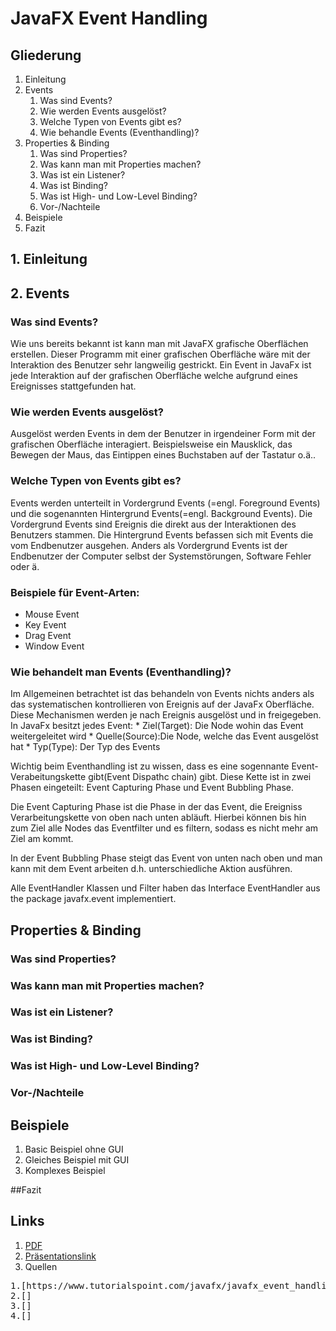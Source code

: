 # JavaFX Event Handling


## Gliederung
1. Einleitung 
2. Events
    1. Was sind Events?
    2. Wie werden Events ausgelöst?
    4. Welche Typen von Events gibt es?
    3. Wie behandle Events (Eventhandling)?
3. Properties & Binding 
    1. Was sind Properties?
    2. Was kann man mit Properties machen?
    3. Was ist ein Listener?
    3. Was ist Binding?
    4. Was ist High- und Low-Level Binding?
    5. Vor-/Nachteile
4. Beispiele
5. Fazit 


## 1. Einleitung 
## 2. Events
### Was sind Events?
Wie uns bereits bekannt ist kann man mit JavaFX grafische Oberflächen erstellen. Dieser Programm mit einer grafischen Oberfläche wäre mit der Interaktion des Benutzer sehr langweilig gestrickt. Ein Event in JavaFx ist jede Interaktion auf der grafischen Oberfläche welche aufgrund eines Ereignisses stattgefunden hat.
### Wie werden Events ausgelöst?
Ausgelöst werden Events in dem der Benutzer in irgendeiner Form mit der grafischen Oberfläche interagiert. Beispielsweise ein Mausklick, das Bewegen der Maus, das Eintippen eines Buchstaben auf der Tastatur o.ä..
### Welche Typen von Events gibt es?
Events werden unterteilt in Vordergrund Events (=engl. Foreground Events) und die sogenannten Hintergrund Events(=engl. Background Events). 
Die Vordergrund Events sind Ereignis die direkt aus der Interaktionen des Benutzers stammen. Die Hintergrund Events befassen sich mit Events die vom Endbenutzer ausgehen. Anders als Vordergrund Events ist der Endbenutzer der Computer selbst der Systemstörungen, Software Fehler oder ä.
### Beispiele für Event-Arten:
* Mouse Event 
* Key Event
* Drag Event
* Window Event
### Wie behandelt man Events (Eventhandling)?
Im Allgemeinen betrachtet ist das behandeln von Events nichts anders als das systematischen kontrollieren von Ereignis auf der JavaFx Oberfläche.
Diese Mechanismen werden je nach Ereignis ausgelöst und in freigegeben. 
In JavaFx besitzt jedes Event:
    * Ziel(Target): Die Node wohin das Event weitergeleitet wird
    * Quelle(Source):Die Node, welche das Event ausgelöst hat
    * Typ(Type): Der Typ des Events

Wichtig beim Eventhandling ist zu wissen, dass es eine sogennante Event-Verabeitungskette gibt(Event Dispathc chain) gibt.
Diese Kette ist in zwei Phasen eingeteilt: Event Capturing Phase und Event Bubbling Phase.

Die Event Capturing Phase ist die Phase in der das Event, die Ereigniss Verarbeitungskette von oben nach unten abläuft. Hierbei können bis hin zum Ziel
alle Nodes das Eventfilter und es filtern, sodass es nicht mehr am Ziel am kommt.

In der Event Bubbling Phase steigt das Event von unten nach oben und man kann mit dem Event arbeiten d.h. unterschiedliche Aktion ausführen.
   
 Alle EventHandler Klassen und Filter haben das Interface EventHandler aus the package javafx.event implementiert.
## Properties & Binding

### Was sind Properties?
### Was kann man mit Properties machen?
### Was ist ein Listener?
### Was ist Binding?
### Was ist High- und Low-Level Binding?
### Vor-/Nachteile

## Beispiele
1. Basic Beispiel ohne GUI
2. Gleiches Beispiel mit GUI
3. Komplexes Beispiel

##Fazit 


## Links
1. [PDF](https://platform.itslearning.com/PdfViewer/Init.aspx?FileInfoUrl=https%3a%2f%2ffilerepository.itslearning.com%2ff8e84852-22ff-47f9-9215-7070252834d8%3fToken%3dS-oNAOcJAABrbCleAAAAACAAJ8ehLDGC5tOHI5uAP82BMV1EmJctVlYm5gC5I_BBJeIAAA%26Info%3d1&Language=de-DE)
2. [Präsentationslink](https://docs.google.com/presentation/d/1P2rKG4pHSC241VDOL-9OOKyJ3kglaXL6R29qHYVwA7s/edit?usp=sharing)
3. Quellen
<pre>
1.[https://www.tutorialspoint.com/javafx/javafx_event_handling.htm]
2.[]
3.[]
4.[]
</pre>


